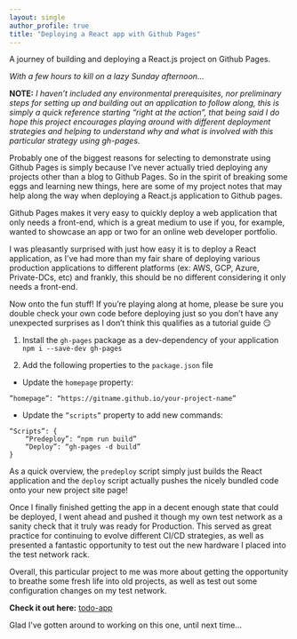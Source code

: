 ```yaml
---
layout: single
author_profile: true
title: "Deploying a React app with Github Pages"
---
```

A journey of building and deploying a React.js project on Github Pages.

_With a few hours to kill on a lazy Sunday afternoon..._

**NOTE:** _I haven’t included any environmental prerequisites, nor preliminary steps for setting up and building out an application to follow along, this is simply a quick reference starting “right at the action”, that being said I do hope this project encourages playing around with different deployment strategies and helping to understand why and what is involved with this particular strategy using gh-pages._

Probably one of the biggest reasons for selecting to demonstrate using Github Pages is simply because I’ve never actually tried deploying any projects other than a blog to Github Pages. So in the spirit of breaking some eggs and learning new things, here are some of my project notes that may help along the way when deploying a React.js application to Github pages.

Github Pages makes it very easy to quickly deploy a web application that only needs a front-end, which is a great medium to use if you, for example, wanted to showcase an app or two for an online web developer portfolio.

I was pleasantly surprised with just how easy it is to deploy a React application, as I’ve had more than my fair share of deploying various production applications to different platforms (ex: AWS, GCP, Azure, Private-DCs, etc) and frankly, this should be no different considering it only needs a front-end.

Now onto the fun stuff! If you’re playing along at home, please be sure you double check your own code before deploying just so you don’t have any unexpected surprises as I don’t think this qualifies as a tutorial guide :smirk:

1. Install the `gh-pages` package as a dev-dependency of your application
`npm i --save-dev gh-pages`

2. Add the following properties to the `package.json` file

* Update the `homepage` property:
```
”homepage”: “https://gitname.github.io/your-project-name”
```

* Update the `”scripts”` property to add new commands:
```
“Scripts”: {
	“Predeploy”: “npm run build”
	“Deploy”: “gh-pages -d build”
}
```

As a quick overview, the `predeploy` script  simply just builds the React application and the `deploy` script actually pushes the nicely bundled code onto your new project site page!

Once I finally finished getting the app in a decent enough state that could be deployed, I went ahead and pushed it though my own test network as a sanity check that it truly was ready for Production. This served as great practice for continuing to evolve different CI/CD strategies, as well as presented a fantastic opportunity to test out the new hardware I placed into the test network rack.

Overall, this particular project to me was more about getting the opportunity to breathe some fresh life into old projects, as well as test out some configuration changes on my test network.

**Check it out here:** [todo-app](https://adamdubey.github.io/todo-app)

Glad I've gotten around to working on this one, until next time...